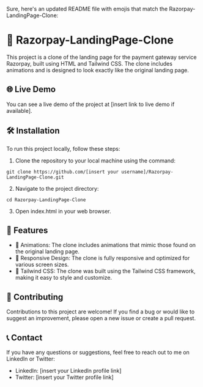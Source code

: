 Sure, here's an updated README file with emojis that match the Razorpay-LandingPage-Clone:

# 🚀 Razorpay-LandingPage-Clone

This project is a clone of the landing page for the payment gateway service Razorpay, built using HTML and Tailwind CSS. The clone includes animations and is designed to look exactly like the original landing page.

## 🌐 Live Demo

You can see a live demo of the project at [insert link to live demo if available].

## 🛠️ Installation

To run this project locally, follow these steps:

1. Clone the repository to your local machine using the command:

```
git clone https://github.com/[insert your username]/Razorpay-LandingPage-Clone.git
```

2. Navigate to the project directory:

```
cd Razorpay-LandingPage-Clone
```

3. Open index.html in your web browser.

## 🚀 Features

- 🎨 Animations: The clone includes animations that mimic those found on the original landing page.
- 📱 Responsive Design: The clone is fully responsive and optimized for various screen sizes.
- 🎉 Tailwind CSS: The clone was built using the Tailwind CSS framework, making it easy to style and customize.

## 👥 Contributing

Contributions to this project are welcome! If you find a bug or would like to suggest an improvement, please open a new issue or create a pull request.

## 📞 Contact

If you have any questions or suggestions, feel free to reach out to me on LinkedIn or Twitter:

- LinkedIn: [insert your LinkedIn profile link]
- Twitter: [insert your Twitter profile link]
